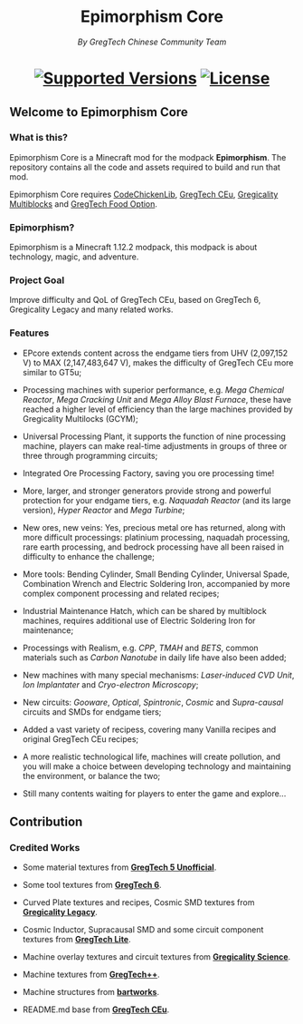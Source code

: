 <h1 align="center">
    Epimorphism Core
</h1>

<p align="center">
    <i> By GregTech Chinese Community Team </i>
</p>

<h1 align="center">
    <a href="https://modrinth.com/mod/epcore"><img src="https://img.shields.io/badge/Available%20for-MC%201.12.2%20-informational?style=for-the-badge" alt="Supported Versions"></a>
    <a href="https://github.com/GregTech-Chinese-Community/EPcore/blob/overhaul/LICENSE"><img src="https://img.shields.io/gitlab/license/gtcnc/epimorphism-core?style=for-the-badge" alt="License"></a>
</h1>

##  Welcome to Epimorphism Core

###  What is this?

Epimorphism Core is a Minecraft mod for the modpack **Epimorphism**. The repository contains all the code and assets required to build and run that mod.

Epimorphism Core requires [CodeChickenLib](https://www.curseforge.com/minecraft/mc-mods/codechicken-lib-1-8), [GregTech CEu](https://github.com/GregTechCEu/GregTech), [Gregicality Multiblocks](https://github.com/GregTechCEu/gregicality-multiblocks) and [GregTech Food Option](https://github.com/bruberu/GregTechFoodOption). 

###  Epimorphism?

Epimorphism is a Minecraft 1.12.2 modpack, this modpack is about technology, magic, and adventure.

###  Project Goal

Improve difficulty and QoL of GregTech CEu, based on GregTech 6, Gregicality Legacy and many related works.

###  Features

- EPcore extends content across the endgame tiers from UHV (2,097,152 V) to MAX (2,147,483,647 V), makes the difficulty of GregTech CEu more similar to GT5u;

- Processing machines with superior performance, e.g. _Mega Chemical Reactor_, _Mega Cracking Unit_ and _Mega Alloy Blast Furnace_, these have reached a higher level of efficiency than the large machines provided by Gregicality Multilocks (GCYM);

- Universal Processing Plant, it supports the function of nine processing machine, players can make real-time adjustments in groups of three or three through programming circuits;

- Integrated Ore Processing Factory, saving you ore processing time!

- More, larger, and stronger generators provide strong and powerful protection for your endgame tiers, e.g. _Naquadah Reactor_ (and its large version), _Hyper Reactor_ and _Mega Turbine_;

- New ores, new veins: Yes, precious metal ore has returned, along with more difficult processings: platinium processing, naquadah processing, rare earth processing, and bedrock processing have all been raised in difficulty to enhance the challenge;

- More tools: Bending Cylinder, Small Bending Cylinder, Universal Spade, Combination Wrench and Electric Soldering Iron, accompanied by more complex component processing and related recipes;

- Industrial Maintenance Hatch, which can be shared by multiblock machines, requires additional use of Electric Soldering Iron for maintenance;

- Processings with Realism, e.g. _CPP_, _TMAH_ and _BETS_, common materials such as _Carbon Nanotube_ in daily life have also been added;

- New machines with many special mechanisms: _Laser-induced CVD Unit_, _Ion Implantater_ and _Cryo-electron Microscopy_;

- New circuits: _Gooware_, _Optical_, _Spintronic_, _Cosmic_ and _Supra-causal_ circuits and SMDs for endgame tiers;

- Added a vast variety of recipess, covering many Vanilla recipes and original GregTech CEu recipes;

- A more realistic technological life, machines will create pollution, and you will make a choice between developing technology and maintaining the environment, or balance the two;

- Still many contents waiting for players to enter the game and explore...

## Contribution

###  Credited Works

* Some material textures from **[GregTech 5 Unofficial](https://github.com/GTNewHorizons/GT5-Unofficial)**.

* Some tool textures from **[GregTech 6](https://github.com/GregTech6/gregtech6)**.

* Curved Plate textures and recipes, Cosmic SMD textures from **[Gregicality Legacy](https://github.com/GregTechCEu/gregicality-legacy)**.

* Cosmic Inductor, Supracausal SMD and some circuit component textures from **[GregTech Lite](https://gitlab.com/sweep_tosho/gregtech-lite)**.

* Machine overlay textures and circuit textures from **[Gregicality Science](https://github.com/GregTechCEu/gregicality-science)**.

* Machine textures from **[GregTech++](https://github.com/GTNewHorizons/GTplusplus)**.

* Machine structures from **[bartworks](https://github.com/GTNewHorizons/bartworks)**.

* README.md base from **[GregTech CEu](https://github.com/GregTechCEu/GregTech)**.
